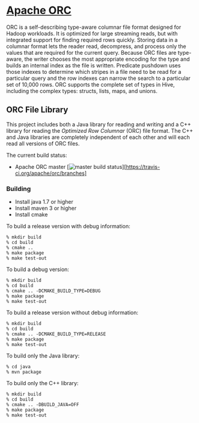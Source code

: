 # [Apache ORC](https://orc.apache.org/)

ORC is a self-describing type-aware columnar file format designed for
Hadoop workloads. It is optimized for large streaming reads, but with
integrated support for finding required rows quickly. Storing data in
a columnar format lets the reader read, decompress, and process only
the values that are required for the current query. Because ORC files
are type-aware, the writer chooses the most appropriate encoding for
the type and builds an internal index as the file is written.
Predicate pushdown uses those indexes to determine which stripes in a
file need to be read for a particular query and the row indexes can
narrow the search to a particular set of 10,000 rows. ORC supports the
complete set of types in Hive, including the complex types: structs,
lists, maps, and unions.

## ORC File Library

This project includes both a Java library for reading and writing and
a C++ library for reading the _Optimized Row Columnar_ (ORC) file
format. The C++ and Java libraries are completely independent of each
other and will each read all versions of ORC files.

The current build status:
* Apache ORC master [![master build status](https://travis-ci.org/apache/orc.svg?branch=master)][https://travis-ci.org/apache/orc/branches]

### Building

* Install java 1.7 or higher
* Install maven 3 or higher
* Install cmake

To build a release version with debug information:
```shell
% mkdir build
% cd build
% cmake ..
% make package
% make test-out

```

To build a debug version:
```shell
% mkdir build
% cd build
% cmake .. -DCMAKE_BUILD_TYPE=DEBUG
% make package
% make test-out

```

To build a release version without debug information:
```shell
% mkdir build
% cd build
% cmake .. -DCMAKE_BUILD_TYPE=RELEASE
% make package
% make test-out

```

To build only the Java library:
```shell
% cd java
% mvn package

```

To build only the C++ library:
```shell
% mkdir build
% cd build
% cmake .. -DBUILD_JAVA=OFF
% make package
% make test-out

```
